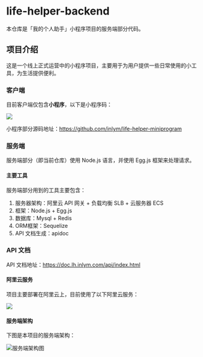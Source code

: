 # life-helper-backend

本仓库是「我的个人助手」小程序项目的服务端部分代码。

## 项目介绍

这是一个线上正式运营中的小程序项目，主要用于为用户提供一些日常使用的小工具，为生活提供便利。


### 客户端
目前客户端仅包含**小程序**，以下是小程序码：

![](https://img.inlym.com/650141858e36405191f4f752cf765de9.jpg)

小程序部分源码地址：https://github.com/inlym/life-helper-miniprogram


### 服务端

服务端部分（即当前仓库）使用 Node.js 语言，并使用 Egg.js 框架来处理请求。

#### 主要工具

服务端部分用到的工具主要包含：

1. 服务器架构：阿里云 API 网关 + 负载均衡 SLB + 云服务器 ECS
2. 框架：Node.js + Egg.js
3. 数据库：Mysql + Redis
4. ORM框架：Sequelize
5. API 文档生成：apidoc

### API 文档

API 文档地址：https://doc.lh.inlym.com/api/index.html


#### 阿里云服务

项目主要部署在阿里云上，目前使用了以下阿里云服务：

![](https://img.inlym.com/89197dc26280494a943613e9545b0e81.png)

#### 服务端架构

下图是本项目的服务端架构：

![服务端架构图](https://img.inlym.com/f4e09df7d8534331a978c6b08b66ab42.png)
